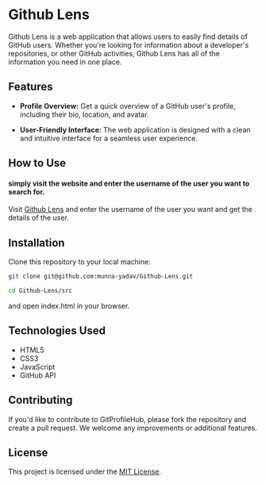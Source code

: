 # Github Lens
 
Github Lens is a web application that allows users to easily find details of GitHub users. Whether you're looking for information about a developer's repositories, or other GitHub activities, Github Lens  has all of the information you need in one place.

## Features

- **Profile Overview:** Get a quick overview of a GitHub user's profile, including their bio, location, and avatar.




- **User-Friendly Interface:** The web application is designed with a clean and intuitive interface for a seamless user experience.

## How to Use

#### simply visit the website and enter the username of the user you want to search for.
Visit [Github Lens](https://githublens.vercel.app/) and enter the username of the user you want and get the details of the user.

## Installation

Clone this repository to your local machine:

```bash
git clone git@github.com:munna-yadav/Github-Lens.git
```
```bash 
cd Github-Lens/src
```
and open index.html in your browser.

## Technologies Used

- HTML5
- CSS3
- JavaScript
- GitHub API

## Contributing

If you'd like to contribute to GitProfileHub, please fork the repository and create a pull request. We welcome any improvements or additional features.

## License

This project is licensed under the [MIT License](LICENSE).

 

